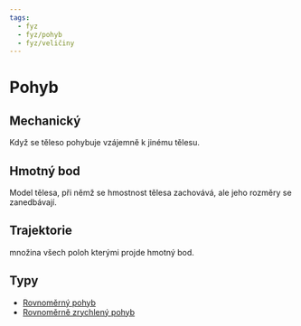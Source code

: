 ```yaml
---
tags:
  - fyz
  - fyz/pohyb
  - fyz/veličiny
---
```

# Pohyb
## Mechanický
Když se těleso pohybuje vzájemně k jinému tělesu.
## Hmotný bod
Model tělesa, při němž se hmostnost tělesa zachovává, ale jeho rozměry se zanedbávají.
## Trajektorie
množina všech poloh kterými projde hmotný bod.

## Typy
- [Rovnoměrný pohyb](pohyb/Rovnoměrný%20pohyb.md)
- [Rovnoměrně zrychlený pohyb](pohyb/Rovnoměrně%20zrychlený%20pohyb.md)